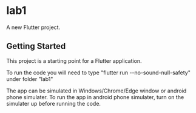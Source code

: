 # lab1

A new Flutter project.

## Getting Started

This project is a starting point for a Flutter application.

To run the code you will need to type "flutter run --no-sound-null-safety" under folder "lab1"

The app can be simulated in Windows/Chrome/Edge window or android phone simulater.
To run the app in android phone simulater, turn on the simulater up before running the code.
